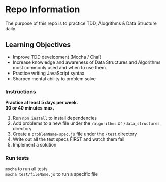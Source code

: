 # Repo Information

The purpose of this repo is to practice TDD, Alogrithms & Data Structure daily.

## Learning Objectives

- Improve TDD development (Mocha / Chai)
- Increase knowledge and awareness of Data Structures and Algorithms most commonly used and when to use them.
- Practice writing JavaScript syntax
- Sharpen mental ability to problem solve

### Instructions

**Practice at least 5 days per week.**  
**30 or 40 minutes max.**

1. Run `npm install` to install dependencies
2. Add problems to a new file under the `/algorithms` or `/data_structures` directory
3. Create a `problemName-spec.js` file under the `/test` directory
4. Write out all the test specs FIRST and watch them fail
5. Implement a solution

### Run tests

`mocha` to run all tests  
`mocha test/fileName.js` to run a specific file
